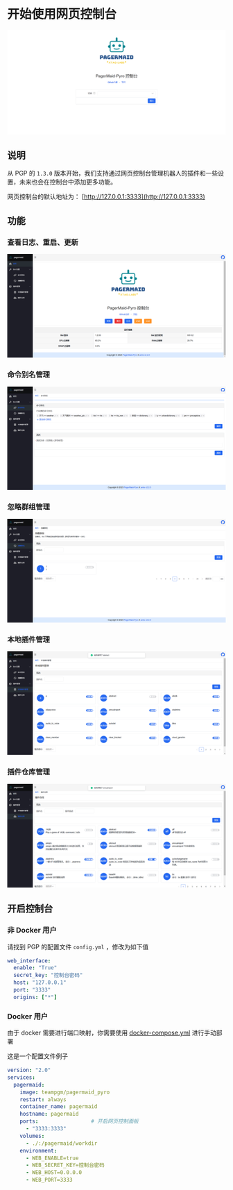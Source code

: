 # 开始使用网页控制台

![](web/0.png)

## 说明

从 PGP 的 `1.3.0` 版本开始，我们支持通过网页控制台管理机器人的插件和一些设置，未来也会在控制台中添加更多功能。

网页控制台的默认地址为： [http://127.0.0.1:3333](http://127.0.0.1:3333)

## 功能

### 查看日志、重启、更新

![](web/1.png)

### 命令别名管理

![](web/2.png)

### 忽略群组管理

![](web/3.png)

### 本地插件管理

![](web/4.png)

### 插件仓库管理

![](web/5.png)

## 开启控制台

### 非 Docker 用户

请找到 PGP 的配置文件 `config.yml` ，修改为如下值

```yaml
web_interface:
  enable: "True"
  secret_key: "控制台密码"
  host: "127.0.0.1"
  port: "3333"
  origins: ["*"]
```

### Docker 用户

由于 docker 需要进行端口映射，你需要使用 [docker-compose.yml](https://github.com/TeamPGM/PagerMaid-Pyro/blob/master/docker-compose.gen.yml) 进行手动部署

这是一个配置文件例子

```yaml
version: "2.0"
services:
  pagermaid:
    image: teampgm/pagermaid_pyro
    restart: always
    container_name: pagermaid
    hostname: pagermaid
    ports:                 # 开启网页控制面板
      - "3333:3333"
    volumes:
      - ./:/pagermaid/workdir
    environment:
      - WEB_ENABLE=true
      - WEB_SECRET_KEY=控制台密码
      - WEB_HOST=0.0.0.0
      - WEB_PORT=3333
```
